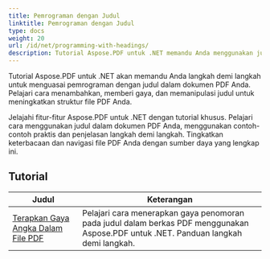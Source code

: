 ```yaml
---
title: Pemrograman dengan Judul
linktitle: Pemrograman dengan Judul
type: docs
weight: 20
url: /id/net/programming-with-headings/
description: Tutorial Aspose.PDF untuk .NET memandu Anda menggunakan judul untuk meningkatkan struktur dokumen PDF Anda.
---
```

Tutorial Aspose.PDF untuk .NET akan memandu Anda langkah demi langkah untuk menguasai pemrograman dengan judul dalam dokumen PDF Anda. Pelajari cara menambahkan, memberi gaya, dan memanipulasi judul untuk meningkatkan struktur file PDF Anda.

Jelajahi fitur-fitur Aspose.PDF untuk .NET dengan tutorial khusus. Pelajari cara menggunakan judul dalam dokumen PDF Anda, menggunakan contoh-contoh praktis dan penjelasan langkah demi langkah. Tingkatkan keterbacaan dan navigasi file PDF Anda dengan sumber daya yang lengkap ini.

## Tutorial
| Judul | Keterangan |
| --- | --- | 
| [Terapkan Gaya Angka Dalam File PDF](./apply-number-style/) | Pelajari cara menerapkan gaya penomoran pada judul dalam berkas PDF menggunakan Aspose.PDF untuk .NET. Panduan langkah demi langkah. |   